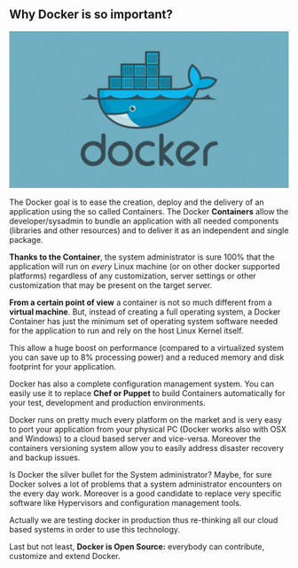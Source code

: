 ## Why Docker is so important?

![](/Images/Docker.jpg)

The Docker goal is to ease the creation, deploy and the delivery of an application using the so called Containers. The Docker **Containers** allow the developer/sysadmin to bundle an application with all needed components (libraries and other resources) and to deliver it as an independent and single package.

**Thanks to the Container**, the system administrator is sure 100% that the application will run on _every_ Linux machine (or on other docker supported platforms) regardless of any customization, server settings or other customization that may be present on the target server.

**From a certain point of view** a container is not so much different from a **virtual machine**. But, instead of creating a full operating system, a Docker Container has just the minimum set of operating system software needed for the application to run and rely on the host Linux Kernel itself.

This allow a huge boost on performance (compared to a virtualized system you can save up to 8% processing power) and a reduced memory and disk footprint for your application.

Docker has also a complete configuration management system. You can easily use it to replace **Chef or Puppet** to build Containers automatically for your test, development and production environments.

Docker runs on pretty much every platform on the market and is very easy to port your application from your physical PC (Docker works also with OSX and Windows) to a cloud based server and vice-versa. Moreover the containers versioning system allow you to easily address disaster recovery and backup issues.

Is Docker the silver bullet for the System administrator? Maybe, for sure Docker solves a lot of problems that a system administrator encounters on the every day work. Moreover is a good candidate to replace very specific software like Hypervisors and configuration management tools.

Actually we are testing docker in production thus re-thinking all our cloud based systems in order to use this technology.

Last but not least, **Docker is Open Source:** everybody can contribute, customize and extend Docker.
